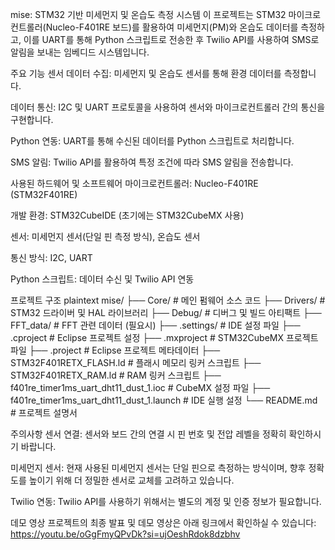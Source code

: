mise: STM32 기반 미세먼지 및 온습도 측정 시스템
이 프로젝트는 STM32 마이크로컨트롤러(Nucleo-F401RE 보드)를 활용하여 미세먼지(PM)와 온습도 데이터를 측정하고, 이를 UART를 통해 Python 스크립트로 전송한 후 Twilio API를 사용하여 SMS로 알림을 보내는 임베디드 시스템입니다.

주요 기능
센서 데이터 수집: 미세먼지 및 온습도 센서를 통해 환경 데이터를 측정합니다.

데이터 통신: I2C 및 UART 프로토콜을 사용하여 센서와 마이크로컨트롤러 간의 통신을 구현합니다.

Python 연동: UART를 통해 수신된 데이터를 Python 스크립트로 처리합니다.

SMS 알림: Twilio API를 활용하여 특정 조건에 따라 SMS 알림을 전송합니다.

사용된 하드웨어 및 소프트웨어
마이크로컨트롤러: Nucleo-F401RE (STM32F401RE)

개발 환경: STM32CubeIDE (초기에는 STM32CubeMX 사용)

센서: 미세먼지 센서(단일 핀 측정 방식), 온습도 센서

통신 방식: I2C, UART

Python 스크립트: 데이터 수신 및 Twilio API 연동

프로젝트 구조
plaintext
mise/
├── Core/                # 메인 펌웨어 소스 코드
├── Drivers/             # STM32 드라이버 및 HAL 라이브러리
├── Debug/               # 디버그 및 빌드 아티팩트
├── FFT_data/            # FFT 관련 데이터 (필요시)
├── .settings/           # IDE 설정 파일
├── .cproject            # Eclipse 프로젝트 설정
├── .mxproject           # STM32CubeMX 프로젝트 파일
├── .project             # Eclipse 프로젝트 메타데이터
├── STM32F401RETX_FLASH.ld  # 플래시 메모리 링커 스크립트
├── STM32F401RETX_RAM.ld    # RAM 링커 스크립트
├── f401re_timer1ms_uart_dht11_dust_1.ioc   # CubeMX 설정 파일
├── f401re_timer1ms_uart_dht11_dust_1.launch # IDE 실행 설정
└── README.md            # 프로젝트 설명서


주의사항
센서 연결: 센서와 보드 간의 연결 시 핀 번호 및 전압 레벨을 정확히 확인하시기 바랍니다.

미세먼지 센서: 현재 사용된 미세먼지 센서는 단일 핀으로 측정하는 방식이며, 향후 정확도를 높이기 위해 더 정밀한 센서로 교체를 고려하고 있습니다.

Twilio 연동: Twilio API를 사용하기 위해서는 별도의 계정 및 인증 정보가 필요합니다.

데모 영상
프로젝트의 최종 발표 및 데모 영상은 아래 링크에서 확인하실 수 있습니다:
https://youtu.be/oGgFmyQPvDk?si=ujOeshRdok8dzbhv


